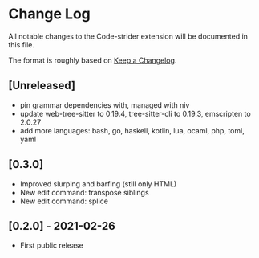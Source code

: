 # Change Log

All notable changes to the Code-strider extension will be documented in this file.

The format is roughly based on [Keep a Changelog](https://keepachangelog.com/).

## [Unreleased]

- pin grammar dependencies with, managed with niv
- update web-tree-sitter to 0.19.4, tree-sitter-cli to 0.19.3, emscripten to 2.0.27
- add more languages: bash, go, haskell, kotlin, lua, ocaml, php, toml, yaml

## [0.3.0]

- Improved slurping and barfing (still only HTML)
- New edit command: transpose siblings
- New edit command: splice

## [0.2.0] - 2021-02-26

-  First public release
